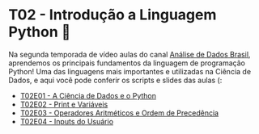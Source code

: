 # T02 - Introdução a Linguagem Python :snake:

Na segunda temporada de vídeo aulas do canal [Análise de Dados Brasil](https://www.youtube.com/channel/UC1TUZx4WcPgKkcXymqL1KYA), aprendemos os principais fundamentos da linguagem de programação Python! Uma das linguagens mais importantes e utilizadas na Ciência de Dados, e aqui você pode conferir os scripts e slides das aulas (:

- [T02E01 - A Ciência de Dados e o Python](https://github.com/adadosbrasil/T02_Fundamentos_Introducao-a-Linguagem-Python/tree/master/Aulas/T02E01)
- [T02E02 - Print e Variáveis](https://github.com/adadosbrasil/T02_Fundamentos_Introducao-a-Linguagem-Python/tree/master/Aulas/T02E02)
- [T02E03 - Operadores Aritméticos e Ordem de Precedência](https://github.com/adadosbrasil/T02_Fundamentos_Introducao-a-Linguagem-Python/tree/master/Aulas/T02E03)
- [T02E04 - Inputs do Usuário](https://github.com/adadosbrasil/T02_Fundamentos_Introducao-a-Linguagem-Python/tree/master/Aulas/T02E04)

